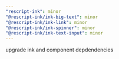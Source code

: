 ```yaml
---
"rescript-ink": minor
"@rescript-ink/ink-big-text": minor
"@rescript-ink/ink-link": minor
"@rescript-ink/ink-spinner": minor
"@rescript-ink/ink-text-input": minor
---
```


upgrade ink and component depdendencies
